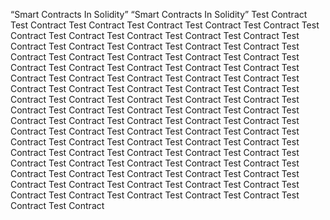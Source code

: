 “Smart Contracts In Solidity”
“Smart Contracts In Solidity”
Test Contract
Test Contract
Test Contract
Test Contract
Test Contract
Test Contract
Test Contract
Test Contract
Test Contract
Test Contract
Test Contract
Test Contract
Test Contract
Test Contract
Test Contract
Test Contract
Test Contract
Test Contract
Test Contract
Test Contract
Test Contract
Test Contract
Test Contract
Test Contract
Test Contract
Test Contract
Test Contract
Test Contract
Test Contract
Test Contract
Test Contract
Test Contract
Test Contract
Test Contract
Test Contract
Test Contract
Test Contract
Test Contract
Test Contract
Test Contract
Test Contract
Test Contract
Test Contract
Test Contract
Test Contract
Test Contract
Test Contract
Test Contract
Test Contract
Test Contract
Test Contract
Test Contract
Test Contract
Test Contract
Test Contract
Test Contract
Test Contract
Test Contract
Test Contract
Test Contract
Test Contract
Test Contract
Test Contract
Test Contract
Test Contract
Test Contract
Test Contract
Test Contract
Test Contract
Test Contract
Test Contract
Test Contract
Test Contract
Test Contract
Test Contract
Test Contract
Test Contract
Test Contract
Test Contract
Test Contract
Test Contract
Test Contract
Test Contract
Test Contract
Test Contract
Test Contract
Test Contract
Test Contract
